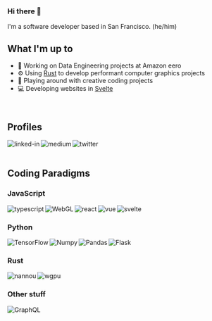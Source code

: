 ### Hi there 👋
I'm a software developer based in San Francisco. (he/him)

## What I'm up to
- 🛜 Working on Data Engineering projects at Amazon eero
- ⚙️ Using [Rust](https://www.rust-lang.org/) to develop performant computer graphics projects
- 🎨 Playing around with creative coding projects
- 💻 Developing websites in [Svelte](https://svelte.dev/)
<br>

## Profiles

[<img align="left" alt="linked-in" src="https://img.shields.io/badge/linkedin-%230077B5.svg?&style=for-the-badge&logo=linkedin&logoColor=white" />](https://www.linkedin.com/in/johnwaidhofer/)
[<img align="left" alt="medium" src="https://img.shields.io/badge/medium-%2312100E.svg?&style=for-the-badge&logo=medium&logoColor=white" />](https://medium.com/@johnwaidhofer)
[<img align="left" alt="twitter" src="https://img.shields.io/badge/twitter-%231DA1F2.svg?&style=for-the-badge&logo=twitter&logoColor=white" />](https://twitter.com/JohnWaidhofer)
<br>
<br>
## Coding Paradigms
### JavaScript
<img align="left" alt="typescript" src="https://img.shields.io/badge/-TypeScript-262626?style=for-the-badge&logo=TypeScript" />
<img align="left" alt="WebGL" src="https://img.shields.io/badge/-WebGL-whitesmoke?style=for-the-badge&logo=webgl&logoColor=990000" />
<img align="left" alt="react" src="https://img.shields.io/badge/react%20-%2320232a.svg?&style=for-the-badge&logo=react&logoColor=%2361DAFB" />
<img align="left" alt="vue" src="https://img.shields.io/badge/-Vue-34495E?style=for-the-badge&logo=Vue.js&logoColor=41B883" />
<img align="left" alt="svelte" src="https://img.shields.io/badge/-Svelte-gray?style=for-the-badge&logo=svelte&logoColor=ff3e00" />
<br>

### Python
<img align="left" alt="TensorFlow" src="https://img.shields.io/badge/-TensorFlow-gray?style=for-the-badge&logo=tensorflow&logoColor=EF772F" />
<img align="left" alt="Numpy" src="https://img.shields.io/badge/-Numpy-whitesmoke?style=for-the-badge&logo=numpy&logoColor=013243" />
<img align="left" alt="Pandas" src="https://img.shields.io/badge/-Pandas-whitesmoke?style=for-the-badge&logo=pandas&logoColor=150458" />
<img align="left" alt="Flask" src="https://img.shields.io/badge/-Flask-whitesmoke?style=for-the-badge&logo=flask&logoColor=000000" />
<br>

### Rust
<img align="left" alt="nannou" src="https://img.shields.io/badge/-Nannou-whitesmoke?style=for-the-badge" />
<img align="left" alt="wgpu" src="https://img.shields.io/badge/-wgpu-34495E?style=for-the-badge" />
<br>

### Other stuff
<img align="left" alt="GraphQL" src="https://img.shields.io/badge/-GraphQL-whitesmoke?style=for-the-badge&logo=GraphQL&logoColor=CE3095" />


